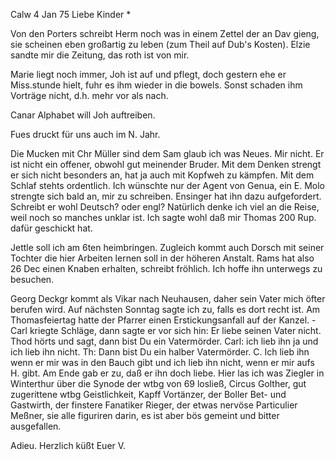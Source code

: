  Calw 4 Jan 75
Liebe Kinder <Fried>*

Von den Porters schreibt Herm noch was in einem Zettel der an Dav gieng, sie scheinen eben großartig zu leben (zum Theil auf Dub's Kosten). Elzie sandte mir die Zeitung, das roth ist von mir.

Marie liegt noch immer, Joh ist auf und pflegt, doch gestern ehe er Miss.stunde hielt, fuhr es ihm wieder in die bowels. Sonst schaden ihm Vorträge nicht, d.h. mehr vor als nach.

Canar Alphabet will Joh auftreiben.

Fues druckt für uns auch im N. Jahr.

Die Mucken mit Chr Müller sind dem Sam glaub ich was Neues. Mir nicht. Er ist nicht ein offener, obwohl gut meinender Bruder. Mit dem Denken strengt er sich nicht besonders an, hat ja auch mit Kopfweh zu kämpfen. 
Mit dem Schlaf stehts ordentlich. Ich wünschte nur der Agent von Genua, ein E. Molo strengte sich bald an, mir zu schreiben. Ensinger hat ihn dazu aufgefordert. Schreibt er wohl Deutsch? oder engl? Natürlich denke ich viel an die Reise, weil noch so manches unklar ist. Ich sagte wohl daß mir Thomas 200 Rup. dafür geschickt hat.

Jettle soll ich am 6ten heimbringen. Zugleich kommt auch Dorsch mit seiner Tochter die hier Arbeiten lernen soll in der höheren Anstalt. 
Rams hat also 26 Dec einen Knaben erhalten, schreibt fröhlich. Ich hoffe ihn unterwegs zu besuchen.

Georg Deckgr kommt als Vikar nach Neuhausen, daher sein Vater mich öfter berufen wird. Auf nächsten Sonntag sagte ich zu, falls es dort recht ist. Am Thomasfeiertag hatte der Pfarrer einen Erstickungsanfall auf der Kanzel. - Carl kriegte Schläge, dann sagte er vor sich hin: Er liebe seinen Vater nicht. Thod hörts und sagt, dann bist Du ein Vatermörder. Carl: ich lieb ihn ja und ich lieb ihn nicht. Th: Dann bist Du ein halber Vatermörder. C. Ich lieb ihn wenn er mir was in den Bauch gibt und ich lieb ihn nicht, wenn er mir aufs H. gibt. Am Ende gab er zu, daß er ihn doch liebe. 
Hier las ich was Ziegler in Winterthur über die Synode der wtbg von 69 losließ, Circus Golther, gut zugerittene wtbg Geistlichkeit, Kapff Vortänzer, der Boller Bet- und Gastwirth, der finstere Fanatiker Rieger, der etwas nervöse Particulier Meßner, sie alle figuriren darin, es ist aber bös gemeint und bitter ausgefallen.

 Adieu. Herzlich küßt Euer V.
